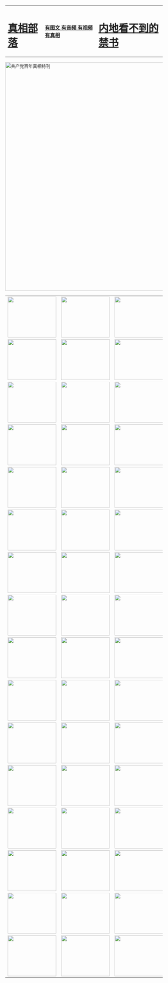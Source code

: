 <table>
<tr>

<td>
	<H1><a href="http://b15.compucase.com/zx/">真相部落</a></H1>
</td>
<td>
	<H4><a href="http://b15.compucase.com/zx/">有图文 有音频 有视频 有真相</a></H4>
</td>
<td>
	<H1><a href="http://b15.compucase.com/book/"> 内地看不到的禁书</a></H1>
</td>
</tr>
</table>

 <div ><a href="http://b15.compucase.com/zx/bngcd/"><img src="http://b15.compucase.com/zx/bngcd/gcdbnzx.jpg" width="730"  border="0" alt="共产党百年真相特刊"></a></div>

<table>
<tr>
	<td><a href="http://z14.abigcompany.com/xtr/107/"><img  src ="http://z14.abigcompany.com/pic/2017/02/107.jpg" width="155px" height="130px"></a></td>
	<td><a href="http://z14.abigcompany.com/xtr/829/"><img src ="http://z14.abigcompany.com/pic/2017/02/829.jpg" width="155px" height="130px"></a></td>
	<td><a href="http://z14.abigcompany.com/xtr/69/"><img  src ="http://z14.abigcompany.com/pic/2017/02/69.jpg" width="155px" height="130px"></a></td>
	<td><a href="http://z14.abigcompany.com/xtr/99/"><img  src ="http://z14.abigcompany.com/pic/2017/02/99.jpg" width="155px" height="130px"></a></td>
</tr>
<tr>
	<td><a href="http://z14.abigcompany.com/xtr/40/"><img  src ="http://z14.abigcompany.com/pic/2017/02/40.jpg" width="155px" height="130px"></a></td>
	<td><a href="http://z14.abigcompany.com/xtr/20/"><img  src ="http://z14.abigcompany.com/pic/2017/02/20.jpg" width="155px" height="130px"></a></td>
	<td><a href="http://z14.abigcompany.com/xtr/81/"><img  src ="http://z14.abigcompany.com/pic/2017/02/81.jpg" width="155px" height="130px"></a></td>
	<td><a href="http://z14.abigcompany.com/xtr/2/"><img  src ="http://z14.abigcompany.com/pic/2017/02/2.jpg" width="155px" height="130px"></a></td>
</tr>
<tr>
	<td><a href="http://z14.abigcompany.com/xtr/86/"><img  src ="http://z14.abigcompany.com/pic/2017/02/86.jpg" width="155px" height="130px"></a></td>
	<td><a href="http://z14.abigcompany.com/xtr/109/"><img  src ="http://z14.abigcompany.com/pic/2017/02/109.jpg" width="155px" height="130px"></a></td>
	<td><a href="http://z14.abigcompany.com/xtr/1378/"><img  src ="http://z14.abigcompany.com/pic/2017/02/1378.jpg" width="155px" height="130px"></a></td>
	<td><a href="http://z14.abigcompany.com/xtr/57/"><img  src ="http://z14.abigcompany.com/pic/2017/02/57.jpg" width="155px" height="130px"></a></td>
</tr>
<tr>
	<td><a href="http://z14.abigcompany.com/xtr/1219/"><img  src ="http://z14.abigcompany.com/pic/2017/02/1219.jpg" width="155px" height="130px"></a></td>
	<td><a href="http://z14.abigcompany.com/xtr/1220/"><img  src ="http://z14.abigcompany.com/pic/2017/02/1220.jpg" width="155px" height="130px"></a></td>
	<td><a href="http://z14.abigcompany.com/xtr/1221/"><img  src ="http://z14.abigcompany.com/pic/2017/02/1221.jpg" width="155px" height="130px"></a></td>
	<td><a href="http://z14.abigcompany.com/xtr/51/"><img  src ="http://z14.abigcompany.com/pic/2017/02/51.jpg" width="155px" height="130px"></a></td>
</tr>
<tr>
	<td><a href="http://z14.abigcompany.com/xtr/1055/"><img  src ="http://z14.abigcompany.com/pic/2017/02/1055.jpg" width="155px" height="130px"></a></td>
	<td><a href="http://z14.abigcompany.com/xtr/611/"><img  src ="http://z14.abigcompany.com/pic/2017/02/611.jpg" width="155px" height="130px"></a></td>
	<td><a href="http://z14.abigcompany.com/xtr/1121/"><img  src ="http://z14.abigcompany.com/pic/2017/02/1121.jpg" width="155px" height="130px"></a></td>
	<td><a href="http://z14.abigcompany.com/xtr/610/"><img  src ="http://z14.abigcompany.com/pic/2017/02/610.jpg" width="155px" height="130px"></a></td>
</tr>
<tr>
	<td><a href="http://z14.abigcompany.com/xtr/1128/"><img  src ="http://z14.abigcompany.com/pic/2017/02/1128.jpg" width="155px" height="130px"></a></td>
	<td><a href="http://z14.abigcompany.com/xtr/1395/"><img  src ="http://z14.abigcompany.com/pic/2017/02/1406.jpg" width="155px" height="130px"></a></td>
	<td><a href="http://z14.abigcompany.com/xtr/1407/"><img  src ="http://z14.abigcompany.com/pic/2017/02/1407.jpg" width="155px" height="130px"></a></td>
	<td><a href="http://z14.abigcompany.com/xtr/934/"><img  src ="http://z14.abigcompany.com/pic/2017/02/934.jpg" width="155px" height="130px"></a></td>
</tr>
<tr>
	<td><a href="http://z14.abigcompany.com/xtr/641/"><img  src ="http://z14.abigcompany.com/pic/2017/02/641.jpg" width="155px" height="130px"></a></td>
	<td><a href="http://z14.abigcompany.com/xtr/949/"><img  src ="http://z14.abigcompany.com/pic/2017/02/949.jpg" width="155px" height="130px"></a></td>
	<td><a href="http://z14.abigcompany.com/xtr/112/"><img  src ="http://z14.abigcompany.com/pic/2017/02/112.jpg" width="155px" height="130px"></a></td>
	<td><a href="http://z14.abigcompany.com/xtr/812/"><img  src ="http://z14.abigcompany.com/pic/2017/02/812.jpg" width="155px" height="130px"></a></td>
</tr>
<tr>
	<td><a href="http://z14.abigcompany.com/xtr/103/"><img  src ="http://z14.abigcompany.com/pic/2017/02/103.jpg" width="155px" height="130px"></a></td>
	<td><a href="http://z14.abigcompany.com/xtr/3/"><img  src ="http://z14.abigcompany.com/pic/2017/02/3.jpg" width="155px" height="130px"></a></td>
	<td><A href="http://z14.abigcompany.com/mp4/zx/2015/11/Lkmtt.mp4" target="_blank" title="莲开满天庭"><img  src="http://z14.abigcompany.com/pic/2015/11/Lkmtt3480_jssor.jpg"  width="155px" height="130px"></A></td>
	<td><A href="http://z14.abigcompany.com/mp4/zx/2015/11/2013513.mp4" target="_blank" title="飞旋的法轮"><img  src="http://z14.abigcompany.com/pic/2015/11/falun480_jssor.jpg"  width="155px" height="130px"></A></td>
</tr>
<tr>
	<td><A href="http://z14.abigcompany.com/mp4/zx/2015/11/NYParade.mp4" target="_blank" title="2004年4月10日法轮功纽约大游行"><img  src="http://z14.abigcompany.com/pic/2015/11/nyparade480_jssor.jpg"  width="155px" height="130px"></A></td>
	<td><A href="http://z14.abigcompany.com/mp4/news617/2015/05/WEB_s28093.mp4" target="_blank" title="2015年世界法轮大法日特别报导"><img  src="http://z14.abigcompany.com/pic/2015/11/p6752711a666997037_jssor.jpg"  width="155px" height="130px"></A></td>
	<td><A href="http://z14.abigcompany.com/mp4/news829/2015/11/30211_326650.mp4" target="_blank" title="沧州绑架案连审四天 民众抹泪称审好人"><img  src="http://z14.abigcompany.com/pic/2015/11/changzhou2480_jssor.jpg"  width="155px" height="130px"></A></td>
	<td><A href="http://z14.abigcompany.com/mp4/mhph/2015/10/changzhou.mp4" target="_blank" title="沧州真相--狮城血泪"><img  src="http://z14.abigcompany.com/pic/2015/11/changzhou480_jssor.jpg"  width="155px" height="130px"></A></td>
</tr>
<tr>
	<td><A href="http://z14.abigcompany.com/mp4/mhjd/mhjd_55.mp4" target="_blank" title="正义律师与无罪辩护"><img  src="http://z14.abigcompany.com/pic/2015/11/wzbh480_jssor.jpg"  width="155px" height="130px"></A></td>
	<td><A href="http://z14.abigcompany.com/mp4/zx/2015/11/layerkcs.mp4" target="_blank" title="中国的良心--高智晟律师"><img  src="http://z14.abigcompany.com/pic/2015/11/layerkcs2480_jssor.jpg"  width="155px" height="130px"></A></td>
	<td><A href="http://z14.abigcompany.com/mp4/mhph/2015/10/szxl.mp4" target="_blank" title="神州血泪--北京、大庆、广东、哈尔滨"><img  src="http://z14.abigcompany.com/pic/2015/11/szxl480_jssor.jpg"  width="155px" height="130px"></A></td>
	<td><A href="http://z14.abigcompany.com/mp4/zx/2015/11/TangShanFFXS.mp4" target="_blank" title="真相纪录片：凤凰新生"><img  src="http://z14.abigcompany.com/pic/2015/11/fhxs2480_jssor.jpg"  width="155px" height="130px"></A></td>
</tr>
<tr>
	<td><A href="http://z14.abigcompany.com/mp4/zx/2015/11/jidong.mp4" target="_blank" title="冀东监狱的罪恶"><img  src="http://z14.abigcompany.com/pic/2015/11/jidong480_jssor.jpg"  width="155px" height="130px"></A></td>
	<td><A href="http://z14.abigcompany.com/mp4/mhph/2015/10/tangshan.mp4" target="_blank" title="凤凰血泪"><img  src="http://z14.abigcompany.com/pic/2015/11/tangshan480_jssor.jpg"  width="155px" height="130px"></A>
					</div></td>
	<td>	<A href="http://z14.abigcompany.com/mp4/mhph/2015/10/zfxtzxl.mp4" target="_blank" title="政法系统罪行录--唐山篇"><img  src="http://z14.abigcompany.com/pic/2015/11/zfxtzxl480_jssor.jpg"  width="155px" height="130px"></A></td>
	<td><A href="http://z14.abigcompany.com/mp4/mhph/2015/10/QDBG.mp4" target="_blank" title="青岛悲歌"><img  src="http://z14.abigcompany.com/pic/2015/10/qdbg2480_jssor.jpg"  width="155px" height="130px"></A></td>
</tr>
<tr>
	<td><A href="http://z14.abigcompany.com/mp4/mhph/2015/10/huludao.mp4" target="_blank" title="葫芦岛永恒的见证"><img  src="http://z14.abigcompany.com/pic/2015/10/huludao480_jssor.jpg"  width="155px" height="130px"></A></td>
	<td><A href="http://z14.abigcompany.com/mp4/mhph/2015/10/qbzx.mp4" target="_blank" title="湖畔泉边听真相-济南泉城的传奇"><img  src="http://z14.abigcompany.com/pic/2015/10/hupan480_jssor.jpg"  width="155px" height="130px"></A></td>
	<td><A href="http://z14.abigcompany.com/mp4/mhph/2015/10/baoding_dvd_v2.mp4" target="_blank" title="燕赵悲歌"><img  src="http://z14.abigcompany.com/pic/2015/10/yzbg480_jssor.jpg"  width="155px" height="130px"></A></td>
	<td><A href="http://z14.abigcompany.com/mp4/zx/2015/11/meihuashi_complete_ED2.0.mp4" target="_blank" title="梅花诗完整版"><img  src="http://z14.abigcompany.com/pic/2015/11/mhs480_jssor.jpg"  width="155px" height="130px"></A></td>
</tr>
<tr>
	<td><A href="http://z14.abigcompany.com/mp4/zx/2015/11/fengbei512k.mp4" target="_blank" title="丰碑"><img  src="http://z14.abigcompany.com/pic/2015/11/fongbei480_jssor.jpg"  width="155px" height="130px"></A></td>
	<td><A href="http://z14.abigcompany.com/mp4/zx/2015/11/fytdxComplete.mp4" target="_blank" title="风雨天地行全集"><img  src="http://z14.abigcompany.com/pic/2015/11/fytdxWhite480_jssor.jpg"  width="155px" height="130px"></A></td>
	<td><A href="http://z14.abigcompany.com/mp4/zx/2015/11/JianZheng.mp4" target="_blank" title="见证"><img  src="http://z14.abigcompany.com/pic/2015/11/witness480_jssor.jpg"  width="155px" height="130px"></A></td>
	<td><A href="http://z14.abigcompany.com/mp4/mhph/2015/10/hcym.mp4" target="_blank" title="红朝阴谋"><img  src="http://z14.abigcompany.com/pic/2015/10/hcym480_jssor.jpg"  width="155px" height="130px"></A></td>
</tr>
<tr>
	<td><A href="http://z14.abigcompany.com/mp4/zx/2015/11/zfzxPalV3.mp4" target="_blank" title="是自焚还是骗局"><img  src="http://z14.abigcompany.com/pic/2015/11/zfzx4805_jssor.jpg"  width="155px" height="130px"></A></td>
	<td><A href="http://z14.abigcompany.com/mp4/zx/2015/11/lsdspMsyTd.mp4" target="_blank" title="历史的审判"><img  src="http://z14.abigcompany.com/pic/2015/11/lsdsp480_jssor.jpg"  width="155px" height="130px"></A></td>
	<td><A href="http://z14.abigcompany.com/mp4/news886/2015/11/concat886.mp4" target="_blank" title="一周全球控告江泽民"><img  src="http://z14.abigcompany.com/pic/2015/11/news886480_jssor.jpg"  width="155px" height="130px"></A></td>
	<td><A href="http://z14.abigcompany.com/mp4/news1378/2014/08/CQSD_s0_e4_v2_i0-CQSD_4-video.mp4" target="_blank" title="欧洲的抉择"><img  src="http://z14.abigcompany.com/pic/2015/11/p5143421a564166643-ss_jssor.jpg"  width="155px" height="130px"></A></td>
</tr>
<tr>
	<td><A href="http://z14.abigcompany.com/mp4/zx/2015/11/hk20150720parade.mp4" target="_blank" title="港法轮功反迫害大游行 大陆游客震撼"><img  src="http://z14.abigcompany.com/pic/2015/11/281098-ss_jssor.jpg"  width="155px" height="130px"></A></td>
	<td><A href="http://z14.abigcompany.com/mp4/zx/2015/11/20150720hkParade512k.mp4" target="_blank" title="香港法轮功720游行声援诉江潮"><img  src="http://z14.abigcompany.com/pic/2015/11/2015720parade480_jssor.jpg"  width="155px" height="130px"></A></td>
	<td><A href="http://z14.abigcompany.com/mp4/zx/2015/11/hktdc512.mp4" target="_blank" title="香港退党潮"><img  src="http://z14.abigcompany.com/pic/2015/11/hktdc480_jssor.jpg"  width="155px" height="130px"></A></td>
	<td><A href="http://z14.abigcompany.com/mp4/news413/2015/11/concat413.mp4" target="_blank" title="本月退党精选"><img  src="http://z14.abigcompany.com/pic/2015/11/tuidang480_jssor.jpg"  width="155px" height="130px"></A></td>
</tr>
<tr>
	<td><A href="http://z14.abigcompany.com/mp4/news823/2015/11/TSZG_British_1_QA_A_TSZG-61-1_XinHaoNianZuoZh_P617180.mp4" target="_blank" title="辛灏年：纪念《九评共产党》发表十周年演讲"><img  src="http://z14.abigcompany.com/pic/2015/11/xhn9p10480_jssor.jpg"  width="155px" height="130px"></A></td>
	<td><A href="http://z14.abigcompany.com/mp4/news57/2015/11/JPGCD8.mp4" target="_blank" title="【九评之八】评中国共产党的邪教本质"><img  src="http://z14.abigcompany.com/pic/2015/11/9pkcd8p480_jssor.jpg"  width="155px" height="130px"></A></td>
	<td><A href="http://z14.abigcompany.com/mp4/other/kao.Chih.Sheng_story.mp4"  target="_blank" title="超越恐惧:高智晟的故事"				style="font-size:20px;"><img src="http://z14.abigcompany.com/pic/2016/12/GZS201408070902.jpg"  width="155px" height="130px">
						</A></td>
	<td><A href="http://z14.abigcompany.com/mp4/zx/2016/11/oh10yearsInv.mp4"  target="_blank" title="纪录片《活摘 十年调查》完整版" style="font-size:20px;"><img src="http://z14.abigcompany.com/pic/2016/11/10yearsOHinv.jpg"  width="155px" height="130px">
						</A></td>
</tr>
</table>


